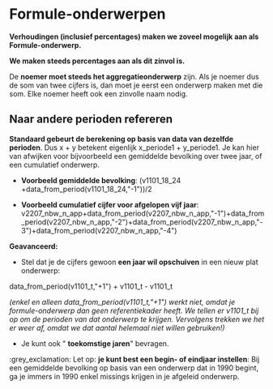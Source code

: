 # Formule-onderwerpen

**Verhoudingen (inclusief percentages) maken we zoveel mogelijk aan als Formule-onderwerp.**

**We maken steeds percentages aan als dit zinvol is.**

De **noemer moet steeds het aggregatieonderwerp** zijn. Als je noemer dus de som van twee cijfers is, dan moet je eerst een onderwerp maken met die som. Elke noemer heeft ook een zinvolle naam nodig.

## Naar andere perioden refereren

**Standaard gebeurt de berekening op basis van data van dezelfde perioden**. Dus x + y betekent eigenlijk x\_periode1 + y\_periode1. Je kan hier van afwijken voor bijvoorbeeld een gemiddelde bevolking over twee jaar, of een cumulatief onderwerp.

- **Voorbeeld gemiddelde bevolking**: (v1101\_18\_24 +data\_from\_period(v1101\_18\_24,&quot;-1&quot;))/2

- **Voorbeeld cumulatief cijfer voor afgelopen vijf jaar**: v2207\_nbw\_n\_app+data\_from\_period(v2207\_nbw\_n\_app,&quot;-1&quot;)+data\_from\_period(v2207\_nbw\_n\_app,&quot;-2&quot;)+data\_from\_period(v2207\_nbw\_n\_app,&quot;-3&quot;)+data\_from\_period(v2207\_nbw\_n\_app,&quot;-4&quot;)

**Geavanceerd:**

- Stel dat je de cijfers gewoon **een jaar wil opschuiven** in een nieuw plat onderwerp:

data\_from\_period(v1101\_t,&quot;+1&quot;) + v1101\_t - v1101\_t

_(enkel en alleen_ _data\_from\_period(v1101\_t,&quot;+1&quot;) werkt niet, omdat je formule-onderwerp dan geen referentiekader heeft. We tellen er v1101\_t bij op om de perioden van dat onderwerp te krijgen. Vervolgens trekken we het er weer af, omdat we dat aantal helemaal niet willen gebruiken!)_

- Je kunt ook &quot; **toekomstige jaren**&quot; bevragen.

:grey\_exclamation: Let op: **je kunt best een begin- of eindjaar instellen**: Bij een gemiddelde bevolking op basis van een onderwerp dat in 1990 begint, ga je immers in 1990 enkel missings krijgen in je afgeleid onderwerp.
